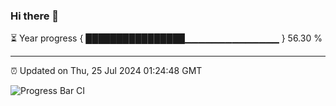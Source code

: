 ### Hi there 👋

⏳ Year progress { ████████████████▁▁▁▁▁▁▁▁▁▁▁▁▁▁ } 56.30 %

---

⏰ Updated on Thu, 25 Jul 2024 01:24:48 GMT

![Progress Bar CI](https://github.com/ZhaoGui/ZhaoGui/workflows/Progress%20Bar%20CI/badge.svg)
